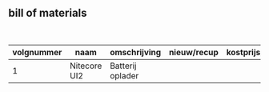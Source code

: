 ## bill of materials
<br />

|volgnummer|naam                |omschrijving                   |nieuw/recup|kostprijs/stuk|aantal|subtotaal       |
|----------|--------------------|-------------------------------|-----------|--------------|------|----------------|
|         1|Nitecore UI2        |Batterij oplader               |           |              |      |                |
